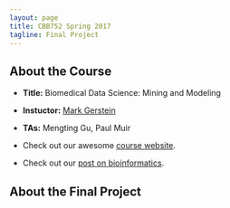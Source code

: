 ```yaml
---
layout: page
title: CBB752 Spring 2017
tagline: Final Project
---
```


<!--- ( include JB/setup ) --->

About the Course
-------------------

- **Title:** Biomedical Data Science: Mining and Modeling

- **Instuctor:** [Mark Gerstein](<http://www.gersteinlab.org>)

- **TAs:** Mengting Gu, Paul Muir

- Check out our awesome [course website](<http://cbb752b17.gersteinlab.org>).

- Check out our [post on bioinformatics](<{% post_url 2016-4-10-Categories-of-knowledge-for-bioinformatics-education %}>).


## About the Final Project

